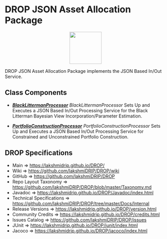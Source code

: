 # DROP JSON Asset Allocation Package

<p align="center"><img src="https://github.com/lakshmiDRIP/DROP/blob/master/DRIP_Logo.gif?raw=true" width="100"></p>

DROP JSON Asset Allocation Package implements the JSON Based In/Out Service.


## Class Components

 * [***BlackLittermanProcessor***](https://github.com/lakshmiDRIP/DROP/tree/master/src/main/java/org/drip/service/assetallocation/BlackLittermanProcessor.java)
 <i>BlackLittermanProcessor</i> Sets Up and Executes a JSON Based In/Out Processing Service for the Black
 Litterman Bayesian View Incorporation/Parameter Estimation.

 * [***PortfolioConstructionProcessor***](https://github.com/lakshmiDRIP/DROP/tree/master/src/main/java/org/drip/service/assetallocation/PortfolioConstructionProcessor.java)
 <i>PortfolioConstructionProcessor</i> Sets Up and Executes a JSON Based In/Out Processing Service for
 Constrained and Unconstrained Portfolio Construction.


## DROP Specifications

 * Main                     => https://lakshmidrip.github.io/DROP/
 * Wiki                     => https://github.com/lakshmiDRIP/DROP/wiki
 * GitHub                   => https://github.com/lakshmiDRIP/DROP
 * Repo Layout Taxonomy     => https://github.com/lakshmiDRIP/DROP/blob/master/Taxonomy.md
 * Javadoc                  => https://lakshmidrip.github.io/DROP/Javadoc/index.html
 * Technical Specifications => https://github.com/lakshmiDRIP/DROP/tree/master/Docs/Internal
 * Release Versions         => https://lakshmidrip.github.io/DROP/version.html
 * Community Credits        => https://lakshmidrip.github.io/DROP/credits.html
 * Issues Catalog           => https://github.com/lakshmiDRIP/DROP/issues
 * JUnit                    => https://lakshmidrip.github.io/DROP/junit/index.html
 * Jacoco                   => https://lakshmidrip.github.io/DROP/jacoco/index.html
